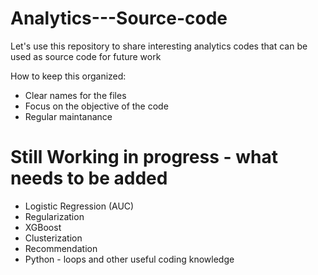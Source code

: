 # Analytics---Source-code
Let's use this repository to share interesting analytics codes that can be used as source code for future work

How to keep this organized:
- Clear names for the files
- Focus on the objective of the code
- Regular maintanance 

# Still Working in progress - what needs to be added
- Logistic Regression (AUC)
- Regularization
- XGBoost
- Clusterization
- Recommendation
- Python - loops and other useful coding knowledge
